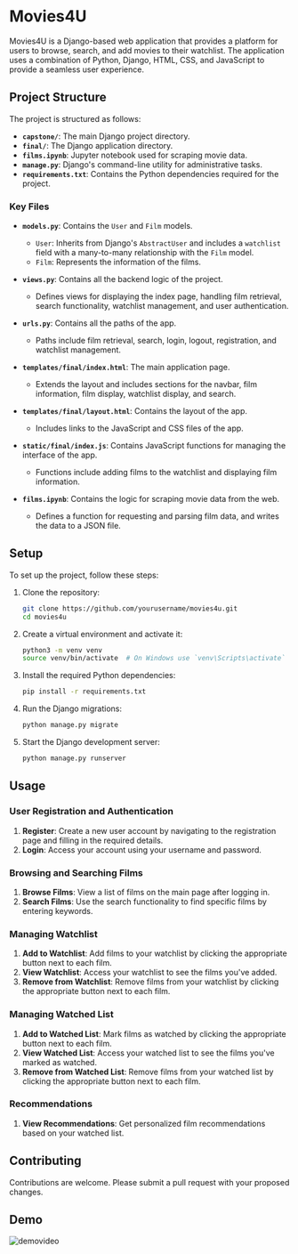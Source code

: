 # Movies4U

Movies4U is a Django-based web application that provides a platform for users to browse, search, and add movies to their watchlist. The application uses a combination of Python, Django, HTML, CSS, and JavaScript to provide a seamless user experience.

## Project Structure

The project is structured as follows:

- **`capstone/`**: The main Django project directory.
- **`final/`**: The Django application directory.
- **`films.ipynb`**: Jupyter notebook used for scraping movie data.
- **`manage.py`**: Django's command-line utility for administrative tasks.
- **`requirements.txt`**: Contains the Python dependencies required for the project.

### Key Files

- **`models.py`**: Contains the `User` and `Film` models.
  - `User`: Inherits from Django's `AbstractUser` and includes a `watchlist` field with a many-to-many relationship with the `Film` model.
  - `Film`: Represents the information of the films.

- **`views.py`**: Contains all the backend logic of the project.
  - Defines views for displaying the index page, handling film retrieval, search functionality, watchlist management, and user authentication.

- **`urls.py`**: Contains all the paths of the app.
  - Paths include film retrieval, search, login, logout, registration, and watchlist management.

- **`templates/final/index.html`**: The main application page.
  - Extends the layout and includes sections for the navbar, film information, film display, watchlist display, and search.

- **`templates/final/layout.html`**: Contains the layout of the app.
  - Includes links to the JavaScript and CSS files of the app.

- **`static/final/index.js`**: Contains JavaScript functions for managing the interface of the app.
  - Functions include adding films to the watchlist and displaying film information.

- **`films.ipynb`**: Contains the logic for scraping movie data from the web.
  - Defines a function for requesting and parsing film data, and writes the data to a JSON file.

## Setup

To set up the project, follow these steps:

1. Clone the repository:

    ```sh
    git clone https://github.com/yourusername/movies4u.git
    cd movies4u
    ```

2. Create a virtual environment and activate it:

    ```sh
    python3 -m venv venv
    source venv/bin/activate  # On Windows use `venv\Scripts\activate`
    ```

3. Install the required Python dependencies:

    ```sh
    pip install -r requirements.txt
    ```

4. Run the Django migrations:

    ```sh
    python manage.py migrate
    ```

5. Start the Django development server:

    ```sh
    python manage.py runserver
    ```

## Usage

### User Registration and Authentication

1. **Register**: Create a new user account by navigating to the registration page and filling in the required details.
2. **Login**: Access your account using your username and password.

### Browsing and Searching Films

1. **Browse Films**: View a list of films on the main page after logging in.
2. **Search Films**: Use the search functionality to find specific films by entering keywords.

### Managing Watchlist

1. **Add to Watchlist**: Add films to your watchlist by clicking the appropriate button next to each film.
2. **View Watchlist**: Access your watchlist to see the films you've added.
3. **Remove from Watchlist**: Remove films from your watchlist by clicking the appropriate button next to each film.

### Managing Watched List

1. **Add to Watched List**: Mark films as watched by clicking the appropriate button next to each film.
2. **View Watched List**: Access your watched list to see the films you've marked as watched.
3. **Remove from Watched List**: Remove films from your watched list by clicking the appropriate button next to each film.

### Recommendations

1. **View Recommendations**: Get personalized film recommendations based on your watched list.

## Contributing

Contributions are welcome. Please submit a pull request with your proposed changes.

## Demo
![demovideo](movies4u.gif)
